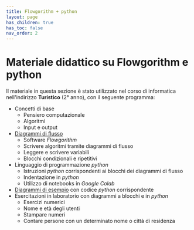 ```yaml
---
title: Flowgorithm + python
layout: page
has_children: true
has_toc: false
nav_order: 2
---
```


# Materiale didattico su Flowgorithm e python

Il materiale in questa sezione è stato utilizzato nel corso di informatica
nell'indirizzo **Turistico** (2° anno), con il seguente programma:

- Concetti di base
  - Pensiero computazionale
  - Algoritmi
  - Input e output
- [Diagrammi di flusso](guida/index.md)
  - Software _Flowgorithm_
  - Scrivere algoritmi tramite diagrammi di flusso
  - Leggere e scrivere variabili
  - Blocchi condizionali e ripetitivi
- Linguaggio di programmazione _python_
  - Istruzioni _python_ corrispondenti ai blocchi dei diagrammi di flusso
  - Indentazione in _python_
  - Utilizzo di notebooks in _Google Colab_
- [Diagrammi di esempio](esempi/index.md) con codice _python_ corrispondente
- Esercitazioni in laboratorio con diagrammi a blocchi e in _python_
  - Esercizi numerici
  - Nome e età degli utenti
  - Stampare numeri
  - Contare persone con un determinato nome o città di residenza
